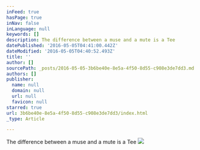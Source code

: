 ```yaml
---
inFeed: true
hasPage: true
inNav: false
inLanguage: null
keywords: []
description: The difference between a muse and a mute is a Tee
datePublished: '2016-05-05T04:41:00.442Z'
dateModified: '2016-05-05T04:40:52.493Z'
title: ''
author: []
sourcePath: _posts/2016-05-05-3b6be40e-8e5a-4f50-8d55-c908e3de7dd3.md
authors: []
publisher:
  name: null
  domain: null
  url: null
  favicon: null
starred: true
url: 3b6be40e-8e5a-4f50-8d55-c908e3de7dd3/index.html
_type: Article

---
```

The difference between a muse and a mute is a Tee
![](https://the-grid-user-content.s3-us-west-2.amazonaws.com/e1447b0e-2863-4274-adde-f6c8adad23ac.png)